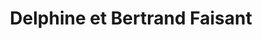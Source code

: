 ---
title: "Delphine et Bertrand Faisant"
url: /saint-jacques-de-la-lande/delphine-et-bertrand-faisant/
shop: Bäckerei
---